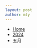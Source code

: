 ```yaml
---
layout: post
author: mty
---
```


<ul class="breadcrumb">
    <li><a href="#">Home</a></li>
    <li><a href="#">2024</a></li>
    <li class="active">五月</li>
</ul>